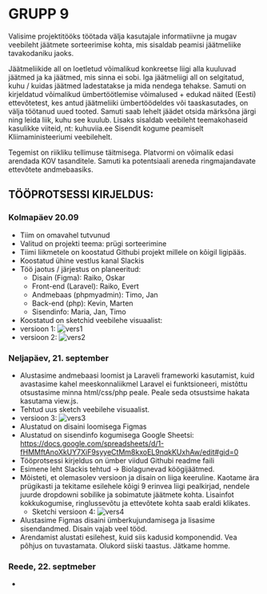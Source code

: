 # GRUPP 9

Valisime projektitööks töötada välja kasutajale informatiivne ja mugav veebileht jäätmete sorteerimise kohta, mis sisaldab peamisi jäätmeliike tavakodaniku jaoks. 

Jäätmeliikide all on loetletud võimalikud konkreetse liigi alla kuuluvad jäätmed ja ka jäätmed, mis sinna ei sobi.
Iga jäätmeliigi all on selgitatud, kuhu / kuidas jäätmed ladestatakse ja mida nendega tehakse.
Samuti on kirjeldatud võimalikud ümbertöötlemise võimalused + edukad näited (Eesti) ettevõtetest, kes antud jäätmeliiki ümbertöödeldes või taaskasutades, on välja töötanud uued tooted. 
Samuti saab lehelt jäädet otsida märksõna järgi ning leida liik, kuhu see kuulub.
Lisaks sisaldab veebileht teemakohaseid kasulikke viiteid, nt: kuhuviia.ee
Sisendit kogume peamiselt Kliimaministeeriumi veebilehelt.

Tegemist on riikliku tellimuse täitmisega. Platvormi on võimalik edasi arendada KOV tasanditele. Samuti ka potentsiaali areneda ringmajandavate ettevõtete andmebaasiks.

## TÖÖPROTSESSI KIRJELDUS:

### Kolmapäev 20.09
- Tiim on omavahel tutvunud
- Valitud on projekti teema: prügi sorteerimine
- Tiimi liikmetele on koostatud Githubi projekt millele on kõigil ligipääs.
- Koostatud ühine vestlus kanal Slackis
- Töö jaotus / järjestus on planeeritud:
   - Disain (Figma): Raiko, Oskar
   - Front-end (Laravel): Raiko, Evert
   - Andmebaas (phpmyadmin): Timo, Jan
   - Back-end (php): Kevin, Marten
   - Sisendinfo: Maria, Jan, Timo
- Koostatud on sketchid veebilehe visuaalist:
 - versioon 1:
   ![vers1](https://github.com/Matu16/prygi/assets/144336453/5cc28ed4-196a-4187-9b31-be44e25c4089)
 - versioon 2:
   ![vers2](https://github.com/Matu16/prygi/assets/144336453/44b0f7ec-0601-4147-b90b-e4fbcd8c55d9)





### Neljapäev, 21. september
- Alustasime andmebaasi loomist ja Laraveli frameworki kasutamist, kuid avastasime kahel meeskonnaliikmel Laravel ei funktsioneeri, mistõttu otsustasime minna html/css/php peale. Peale seda otsustsime hakata kasutama view.js.
- Tehtud uus sketch veebilehe visuaalist.
 - versioon 3:
  ![vers3](https://github.com/Matu16/prygi/assets/144336453/f273dc9c-3c11-4d3f-a931-8381493aaa19)
- Alustatud on disaini loomisega Figmas
- Alustatud on sisendinfo kogumisega Google Sheetsi: https://docs.google.com/spreadsheets/d/1-fHMMftAnoXkUY7XiF9syyeCtMm8kxoEL9nqkKUxhAw/edit#gid=0
- Tööprotsessi kirjeldus on ümber viidud Githubi readme faili
- Esimene leht Slackis tehtud -> Biolagunevad köögijäätmed.
- Mõisteti, et olemasolev versioon ja disain on liiga keeruline. Kaotame ära prügikasti ja tekitame esilehele kõigi 9 erinvea liigi pealkirjad, nendele juurde dropdowni sobilike ja sobimatute jäätmete kohta. Lisainfot kokkukogumise, ringlussevõtu ja ettevõtete kohta saab eraldi klikates.
  - Sketchi versioon 4:
    ![vers4](https://github.com/Matu16/prygi/assets/144336453/3805f7f9-b595-426a-a058-312842e6fcd3)
- Alustasime Figmas disaini ümberkujundamisega ja lisasime sisendandmed. Disain vajab veel tööd.
- Arendamist alustati esilehest, kuid siis kadusid komponendid. Vea põhjus on tuvastamata. Olukord siiski taastus. Jätkame homme.



### Reede, 22. septmeber
- 
